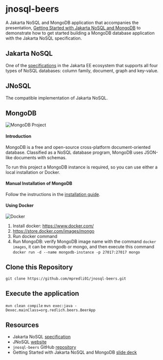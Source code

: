 # jnosql-beers

A Jakarta NoSQL and MongoDB application that accompanies the presentation, [Getting Started with Jakarta NoSQL and MongoDB](https://redlich.net/pdf/portfolio/getting-started-with-jakarta-nosql-and-mongodb.pdf) to demonstrate how to get started building a MongoDB database application with the Jakarta NoSQL specification.

## Jakarta NoSQL

One of the [specifications](https://jakarta.ee/specifications/) in the Jakarta EE ecosystem that supports all four types of NoSQL databases: column family, document, graph and key-value.

## JNoSQL

The compatible implementation of Jakarta NoSQL.

## MongoDB

![MongoDB Project](http://www.jnosql.org/img/logos/mongodb.png)
   
#### Introduction

MongoDB is a free and open-source cross-platform document-oriented database. Classified as a NoSQL database program, MongoDB uses JSON-like documents with schemas.

To run this project a MongoDB instance is required, so you can use either a local installation or Docker.

#### Manual Installation of MongoDB

Follow the instructions in the [installation guide](https://docs.mongodb.com/manual/installation/).

#### Using Docker

![Docker](https://www.docker.com/sites/default/files/horizontal_large.png)


1. Install docker: https://www.docker.com/
1. https://store.docker.com/images/mongo
1. Run docker command
1. Run MongoDB: verify MongoDB image name with the command `docker images`, it can be mongodb or mongo, and then execute this command `docker run -d --name mongodb-instance -p 27017:27017 mongo`



## Clone this Repository

`git clone https://github.com/mpredli01/jnosql-beers.git`

## Execute the application

`mvn clean compile`
`mvn exec:java -Dexec.mainClass=org.redlich.beers.BeerApp`

## Resources

* Jakarta NoSQL [specification](https://jakarta.ee/specifications/nosql/)
* JNoSQL [website](http://www.jnosql.org/)
* `jnosql-beers` GitHub [repository](https://github.com/mpredli01/jnosql-beers)
* Getting Started with Jakarta NoSQL and MongoDB [slide deck](https://redlich.net/pdf/portfolio/getting-started-with-jakarta-nosql-and-mongodb.pdf)